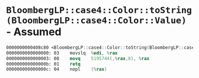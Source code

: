 # `BloombergLP::case4::Color::toString(BloombergLP::case4::Color::Value)` - Assumed

```nasm
0000000000408c80 <BloombergLP::case4::Color::toString(BloombergLP::case4::Color::Value)>:
0000000000000000: 03	movslq	%edi, %rax
0000000000000003: 08	movq	5195744(,%rax,8), %rax
000000000000000b: 01	retq	
000000000000000c: 04	nopl	(%rax)
```

